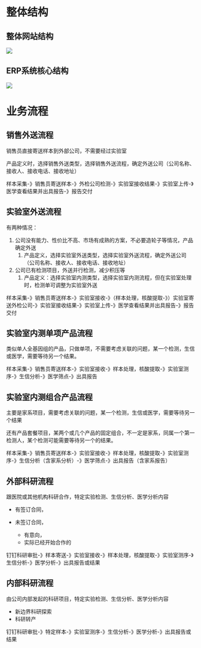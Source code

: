 # 整体结构

## 整体网站结构

![](http://easyun.oss-cn-shanghai.aliyuncs.com/aegicare/picture/1620616821126_%E7%BD%91%E7%AB%99%E6%9E%B6%E6%9E%84.png)

## ERP系统核心结构

![](http://easyun.oss-cn-shanghai.aliyuncs.com/aegicare/picture/1620962567687_ERP%E6%A0%B8%E5%BF%83.png)



# 业务流程

## 销售外送流程

销售员直接寄送样本到外部公司，不需要经过实验室

产品定义时，选择销售外送类型，选择销售外送流程，确定外送公司（公司名称、接收人、接收电话、接收地址）

样本采集-》销售员寄送样本-》外检公司检测-》实验室接收结果-》实验室上传-》医学查看结果并出具报告-》报告交付

## 实验室外送流程

有两种情况：

1. 公司没有能力、性价比不高、市场有成熟的方案，不必要造轮子等情况，产品确定外送
   1. 产品定义，选择实验室外送类型，选择实验室外送流程，确定外送公司（公司名称、接收人、接收电话、接收地址）
2. 公司已有检测项目，外送并行检测，减少积压等
   1. 产品定义：选择实验室内测类型，选择实验室内测流程，但在实验室处理时，检测单可调整为实验室外送

样本采集-》销售员寄送样本-》实验室接收-》（样本处理，核酸提取-》）实验室寄送外检公司-》实验室接收结果-》实验室上传-》医学查看结果并出具报告-》报告交付

## 实验室内测单项产品流程

类似单人全基因组的产品，只做单项，不需要考虑关联的问题，某一个检测，生信或医学，需要等待另一个结果。

样本采集-》销售员寄送样本-》实验室接收-》样本处理，核酸提取-》实验室测序-》生信分析-》医学筛点-》出具报告

## 实验室内测组合产品流程

主要是家系项目，需要考虑关联的问题，某一个检测，生信或医学，需要等待另一个结果

还有产品套餐项目，某两个或几个产品的固定组合，不一定是家系，同属一个第一检测人，某个检测可能需要等待另一个的结果。

样本采集-》销售员寄送样本-》实验室接收-》样本处理，核酸提取-》实验室测序-》生信分析（含家系分析）-》医学筛点-》出具报告（含家系报告）

## 外部科研流程

跟医院或其他机构科研合作，特定实验检测、生信分析、医学分析内容

+ 有签订合同，

+ 未签订合同，
  + 有意向，
  + 实际已经开始合作的

钉钉科研审批-》样本寄送-》实验室接收-》样本处理，核酸提取-》实验室测序-》生信分析-》医学分析-》出具报告或结果

## 内部科研流程

由公司内部发起的科研项目，特定实验检测、生信分析、医学分析内容

+ 新边界科研探索
+ 科研转产

钉钉科研审批-》特定样本-》实验室测序-》生信分析-》医学分析-》出具报告或结果
